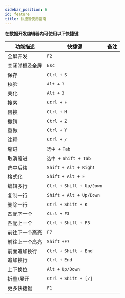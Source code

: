 ```yaml
---
sidebar_position: 6
id: feature
title: 快捷键使用指南
---
```


**在数据开发编辑器内可使用以下快捷键**


| 功能描述       | 快捷键                   | 备注 |
| ---------------- | -------------------------- | ------ |
| 全屏开发       | `F2`                     |      |
| 关闭弹框及全屏 | `Esc`                    |      |
| 保存           | `Ctrl + S`               |      |
| 校验           | `Alt + 2`                |      |
| 美化           | `Alt + 3`                |      |
| 搜索           | `Ctrl + F`               |      |
| 替换           | `Ctrl + H`               |      |
| 撤销           | `Ctrl + Z`               |      |
| 重做           | `Ctrl + Y`               |      |
| 注释           | `Ctrl + /`               |      |
| 缩进           | `选中 + Tab`             |      |
| 取消缩进       | `选中 + Shift + Tab`     |      |
| 选中后续       | `Shift + Alt + Right`    |      |
| 格式化         | `Shift + Alt + F`        |      |
| 编辑多行       | `Ctrl + Shift + Up/Down` |      |
| 复制一行       | `Shift + Alt + Up/Down`  |      |
| 删除一行       | `Ctrl + Shift + K`       |      |
| 匹配下一个     | `Ctrl + F3`              |      |
| 匹配上一个     | `Ctrl + Shift + F3`      |      |
| 前往下一个高亮 | `F7`                     |      |
| 前往上一个高亮 | `Shift +F7`              |      |
| 前面追加换行   | `Ctrl + Shift + End`     |      |
| 追加换行       | `Ctrl + End`             |      |
| 上下换位       | `Alt + Up/Down`          |      |
| 折叠/展开      | `Ctrl + Shift + [/]`     |      |
| 更多快捷键     | `F1`                     |      |
